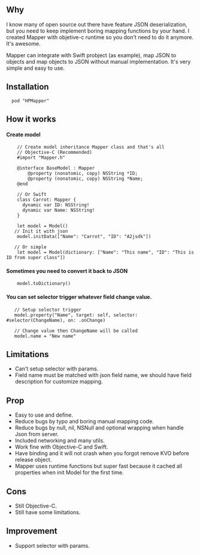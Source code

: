 
## Why
I know many of open source out there have feature JSON deserialization, but you need to keep implement boring mapping functions by your hand. I created Mapper with objetive-c runtime so you don't need to do it anymore. It's awesome.

Mapper can integrate with Swift probject (as example), map JSON to objects and map objects to JSON without manual implementation. It's very simple and easy to use.

## Installation

```
  pod "HPMapper"
```

## How it works

#### Create model

```
    // Create model inheritance Mapper class and that's all
    // Objective-C (Recommended)
    #import "Mapper.h"

    @interface BaseModel : Mapper
        @property (nonatomic, copy) NSString *ID;
        @property (nonatomic, copy) NSString *Name;
    @end

    // Or Swift
    class Carrot: Mapper {  
      dynamic var ID: NSString!
      dynamic var Name: NSString!
    }

    let model = Model()   
   // Init it with json
    model.initData(["Name": "Carrot", "ID": "A2jsdk"])

   // Or simple
    let model = Model(dictionary: ["Name": "This name", "ID": "This is ID from super class"])
```

#### Sometimes you need to convert it back to JSON

```
    model.toDictionary()
```

#### You can set selector trigger whatever field change value.

```
   // Setup selector trigger
   model.property("Name", target: self, selector: #selector(ChangeName), on: .onChange)

   // Change value then ChangeName will be called
   model.name = "New name"
```

## Limitations

- Can't setup selector with params.
- Field name must be matched with json field name, we should have field description for customize mapping.

## Prop

- Easy to use and define.
- Reduce bugs by typo and boring manual mapping code.
- Reduce bugs by null, nil, NSNull and optional wrapping when handle Json from server.
- Included networking and many utils.
- Work fine with Objective-C and Swift.
- Have binding and it will not crash when you forgot remove KVO before release object.
- Mapper uses runtime functions but super fast because it cached all properties when init Model for the first time.

## Cons

- Still Objective-C.
- Still have some limitations.

## Improvement

- Support selector with params.

